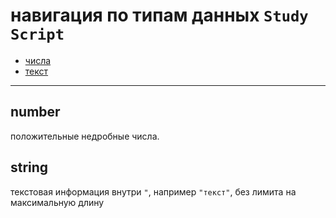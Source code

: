 # навигация по типам данных `Study Script`
- [числа](#number)
- [текст](#string)

---

## number

положительные недробные числа.

## string

текстовая информация внутри `"`, например `"текст"`, без лимита на максимальную длину
